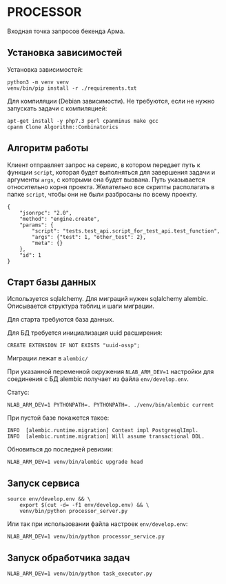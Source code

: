 # PROCESSOR

Входная точка запросов бекенда Арма.

## Установка зависимостей

Установка зависимостей:

    python3 -m venv venv
    venv/bin/pip install -r ./requirements.txt

Для компиляции (Debian зависимости). Не требуются, если не нужно запускать задачи с компиляцией:

    apt-get install -y php7.3 perl cpanminus make gcc
    cpanm Clone Algorithm::Combinatorics

## Алгоритм работы

Клиент отправляет запрос на сервис, в котором передает путь к функции `script`, которая будет выполняться для завершения задачи и аргументы `args`, с которыми она будет вызвана. Путь указывается относительно корня проекта. Желательно все скрипты располагать в папке `script`, чтобы они не были разбросаны по всему проекту.

    {
        "jsonrpc": "2.0",
        "method": "engine.create",
        "params": {
            "script": "tests.test_api.script_for_test_api.test_function",
            "args": {"test": 1, "other_test": 2},
            "meta": {}
        },
        "id": 1
    }

## Старт базы данных

Используется sqlalchemy. Для миграций нужен sqlalchemy alembic. Описывается структура таблиц и шаги миграции.

Для старта требуются база данных.

Для БД требуется инициализация uuid расширения:

    CREATE EXTENSION IF NOT EXISTS "uuid-ossp";

Миграции лежат в `alembic/`

При указанной переменной окружения `NLAB_ARM_DEV=1` настройки для соединения с БД alembic получает из файла `env/develop.env`.

Статус:

    NLAB_ARM_DEV=1 PYTHONPATH=. PYTHONPATH=. ./venv/bin/alembic current

При пустой базе покажется такое:

    INFO  [alembic.runtime.migration] Context impl PostgresqlImpl.
    INFO  [alembic.runtime.migration] Will assume transactional DDL.

Обновиться до последней ревизии:

    NLAB_ARM_DEV=1 venv/bin/alembic upgrade head

## Запуск сервиса

    source env/develop.env && \
        export $(cut -d= -f1 env/develop.env) && \
        venv/bin/python processor_server.py

Или так при использовании файла настроек `env/develop.env`:

    NLAB_ARM_DEV=1 venv/bin/python processor_service.py

## Запуск обработчика задач

    NLAB_ARM_DEV=1 venv/bin/python task_executor.py
